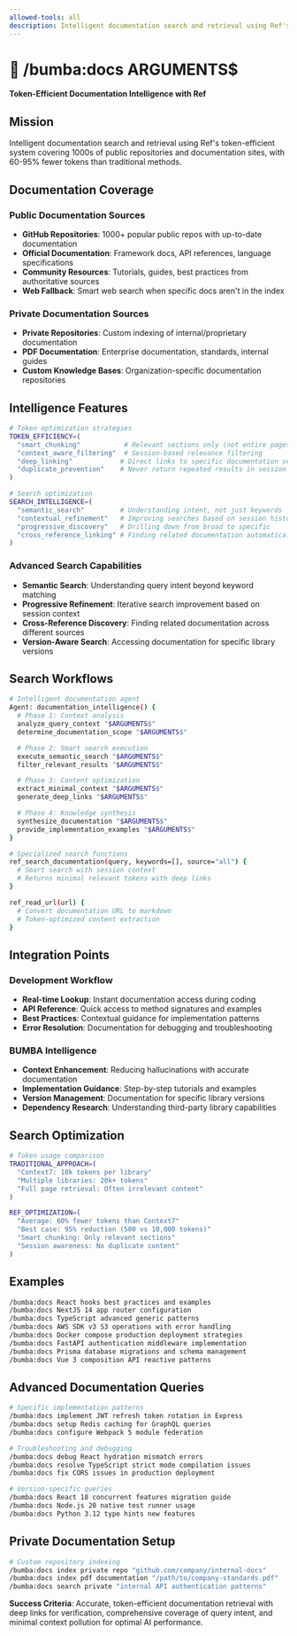 ```yaml
---
allowed-tools: all
description: Intelligent documentation search and retrieval using Ref's token-efficient system
---
```


# 🏁 /bumba:docs ARGUMENTS$

**Token-Efficient Documentation Intelligence with Ref**

## Mission

Intelligent documentation search and retrieval using Ref's token-efficient system covering 1000s of public repositories and documentation sites, with 60-95% fewer tokens than traditional methods.

## Documentation Coverage

### Public Documentation Sources

- **GitHub Repositories**: 1000+ popular public repos with up-to-date documentation
- **Official Documentation**: Framework docs, API references, language specifications
- **Community Resources**: Tutorials, guides, best practices from authoritative sources
- **Web Fallback**: Smart web search when specific docs aren't in the index

### Private Documentation Sources

- **Private Repositories**: Custom indexing of internal/proprietary documentation
- **PDF Documentation**: Enterprise documentation, standards, internal guides
- **Custom Knowledge Bases**: Organization-specific documentation repositories

## Intelligence Features

```bash
# Token optimization strategies
TOKEN_EFFICIENCY=(
  "smart_chunking"           # Relevant sections only (not entire pages)
  "context_aware_filtering"  # Session-based relevance filtering
  "deep_linking"            # Direct links to specific documentation sections
  "duplicate_prevention"    # Never return repeated results in session
)

# Search optimization
SEARCH_INTELLIGENCE=(
  "semantic_search"         # Understanding intent, not just keywords
  "contextual_refinement"   # Improving searches based on session history
  "progressive_discovery"   # Drilling down from broad to specific
  "cross_reference_linking" # Finding related documentation automatically
)
```

### Advanced Search Capabilities

- **Semantic Search**: Understanding query intent beyond keyword matching
- **Progressive Refinement**: Iterative search improvement based on session context
- **Cross-Reference Discovery**: Finding related documentation across different sources
- **Version-Aware Search**: Accessing documentation for specific library versions

## Search Workflows

```bash
# Intelligent documentation agent
Agent: documentation_intelligence() {
  # Phase 1: Context analysis
  analyze_query_context "$ARGUMENTS$"
  determine_documentation_scope "$ARGUMENTS$"

  # Phase 2: Smart search execution
  execute_semantic_search "$ARGUMENTS$"
  filter_relevant_results "$ARGUMENTS$"

  # Phase 3: Content optimization
  extract_minimal_context "$ARGUMENTS$"
  generate_deep_links "$ARGUMENTS$"

  # Phase 4: Knowledge synthesis
  synthesize_documentation "$ARGUMENTS$"
  provide_implementation_examples "$ARGUMENTS$"
}

# Specialized search functions
ref_search_documentation(query, keywords=[], source="all") {
  # Smart search with session context
  # Returns minimal relevant tokens with deep links
}

ref_read_url(url) {
  # Convert documentation URL to markdown
  # Token-optimized content extraction
}
```

## Integration Points

### Development Workflow

- **Real-time Lookup**: Instant documentation access during coding
- **API Reference**: Quick access to method signatures and examples
- **Best Practices**: Contextual guidance for implementation patterns
- **Error Resolution**: Documentation for debugging and troubleshooting

### BUMBA Intelligence

- **Context Enhancement**: Reducing hallucinations with accurate documentation
- **Implementation Guidance**: Step-by-step tutorials and examples
- **Version Management**: Documentation for specific library versions
- **Dependency Research**: Understanding third-party library capabilities

## Search Optimization

```bash
# Token usage comparison
TRADITIONAL_APPROACH=(
  "Context7: 10k tokens per library"
  "Multiple libraries: 20k+ tokens"
  "Full page retrieval: Often irrelevant content"
)

REF_OPTIMIZATION=(
  "Average: 60% fewer tokens than Context7"
  "Best case: 95% reduction (500 vs 10,000 tokens)"
  "Smart chunking: Only relevant sections"
  "Session awareness: No duplicate content"
)
```

## Examples

```bash
/bumba:docs React hooks best practices and examples
/bumba:docs NextJS 14 app router configuration
/bumba:docs TypeScript advanced generic patterns
/bumba:docs AWS SDK v3 S3 operations with error handling
/bumba:docs Docker compose production deployment strategies
/bumba:docs FastAPI authentication middleware implementation
/bumba:docs Prisma database migrations and schema management
/bumba:docs Vue 3 composition API reactive patterns
```

## Advanced Documentation Queries

```bash
# Specific implementation patterns
/bumba:docs implement JWT refresh token rotation in Express
/bumba:docs setup Redis caching for GraphQL queries
/bumba:docs configure Webpack 5 module federation

# Troubleshooting and debugging
/bumba:docs debug React hydration mismatch errors
/bumba:docs resolve TypeScript strict mode compilation issues
/bumba:docs fix CORS issues in production deployment

# Version-specific queries
/bumba:docs React 18 concurrent features migration guide
/bumba:docs Node.js 20 native test runner usage
/bumba:docs Python 3.12 type hints new features
```

## Private Documentation Setup

```bash
# Custom repository indexing
/bumba:docs index private repo "github.com/company/internal-docs"
/bumba:docs index pdf documentation "/path/to/company-standards.pdf"
/bumba:docs search private "internal API authentication patterns"
```

**Success Criteria**: Accurate, token-efficient documentation retrieval with deep links for verification, comprehensive coverage of query intent, and minimal context pollution for optimal AI performance.
